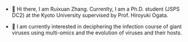 - 👋 Hi there, I am Ruixuan Zhang. Currenlty, I am a Ph.D. student (JSPS DC2) at the Kyoto University supervised by Prof. Hiroyuki Ogata. 

- 🔭 I am currently interested in deciphering the infection course of giant viruses using multi-omics and the evolution of viruses and their hosts.


<!--
**ruixuan-zhang/ruixuan-zhang** is a ✨ _special_ ✨ repository because its `README.md` (this file) appears on your GitHub profile.

Here are some ideas to get you started:

- 🔭 I’m currently working on ...
- 🌱 I’m currently learning ...
- 👯 I’m looking to collaborate on ...
- 🤔 I’m looking for help with ...
- 💬 Ask me about ...
- 📫 How to reach me: ...
- 😄 Pronouns: ...
- ⚡ Fun fact: ...
-->

